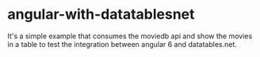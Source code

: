 # angular-with-datatablesnet
It's a simple example that consumes the moviedb api and show the movies in a table to test the integration between angular 6 and datatables.net.
